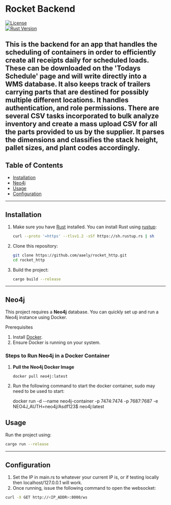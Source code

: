 # Rocket Backend

[![License](https://img.shields.io/badge/license-MIT-blue.svg)](LICENSE)  
[![Rust Version](https://img.shields.io/badge/rustc-1.81+-blue.svg)](https://www.rust-lang.org)

This is the backend for an app that handles the scheduling of containers in order to efficiently create all receipts daily for scheduled loads. These can be downloaded on the 'Todays Schedule' page and will write directly into a WMS database. It also keeps track of trailers carrying parts that are destined for possibly multiple different locations. It handles authentication, and role permissions. There are several CSV tasks incorporated to bulk analyze inventory and create a mass upload CSV for all the parts provided to us by the supplier. It parses the dimensions and classifies the stack height, pallet sizes, and plant codes accordingly.
---

## Table of Contents

- [Installation](#installation)
- [Neo4j](#neo4j)
- [Usage](#usage)
- [Configuration](#configuration)

---

## Installation

1. Make sure you have [Rust](https://www.rust-lang.org/) installed. You can install Rust using [rustup](https://rustup.rs/):
    ```bash
    curl --proto '=https' --tlsv1.2 -sSf https://sh.rustup.rs | sh
    ```

2. Clone this repository:
    ```bash
    git clone https://github.com/aaely/rocket_http.git
    cd rocket_http
    ```

3. Build the project:
    ```bash
    cargo build --release
    ```

---

## Neo4j

This project requires a **Neo4j** database. You can quickly set up and run a Neo4j instance using Docker.

Prerequisites
1. Install [Docker](https://docs.docker.com/get-docker/).
2. Ensure Docker is running on your system.

### Steps to Run Neo4j in a Docker Container

1. **Pull the Neo4j Docker Image**
   ```bash
   docker pull neo4j:latest
   ```
2. Run the following command to start the docker container, sudo may need to be used to start:
   
   docker run -d --name neo4j-container -p 7474:7474 -p 7687:7687 -e NEO4J_AUTH=neo4j/Asdf123$ neo4j:latest


## Usage

Run the project using:

```bash
cargo run --release
```
---

## Configuration

1. Set the IP in main.rs to whatever your current IP is, or if testing locally then localhost/127.0.0.1 will work.
2. Once running, issue the following command to open the websocket:

```bash
curl -X GET http://<IP_ADDR>:8000/ws
```

